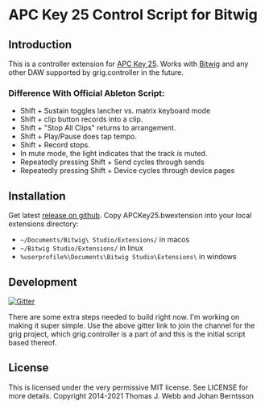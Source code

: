 APC Key 25 Control Script for Bitwig
====================================

Introduction
------------

This is a controller extension for
[APC Key 25](http://www.akaipro.com/product/apc-key-25). Works with [Bitwig](http://www.bitwig.com) and any other DAW supported by grig.controller in the future.

### Difference With Official Ableton Script:

* Shift + Sustain toggles lancher vs. matrix keyboard mode
* Shift + clip button records into a clip.
* Shift + "Stop All Clips" returns to arrangement.
* Shift + Play/Pause does tap tempo.
* Shift + Record stops.
* In mute mode, the light indicates that the track _is_ muted.
* Repeatedly pressing Shift + Send cycles through sends
* Repeatedly pressing Shift + Device cycles through device pages

Installation
------------

Get latest [release on github](https://github.com/osakared/apc-key-25-bitwig/releases). Copy APCKey25.bwextension into your local extensions directory:

* `~/Documents/Bitwig\ Studio/Extensions/` in macos
* `~/Bitwig Studio/Extensions/` in linux
* `%userprofile%\Documents\Bitwig Studio\Extensions\` in windows

Development
-----------

[![Gitter](https://badges.gitter.im/haxe-grig/Lobby.svg)](https://gitter.im/haxe-grig/Lobby?utm_source=badge&utm_medium=badge&utm_campaign=pr-badge&utm_content=badge)

There are some extra steps needed to build right now. I'm working on making it super simple. Use the above gitter link to join the channel for the grig project, which grig.controller is a part of and this is the initial script based thereof.

License
-------

This is licensed under the very permissive MIT license. See LICENSE for more details.
Copyright 2014-2021 Thomas J. Webb and Johan Berntsson
